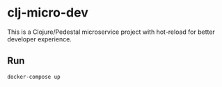 # clj-micro-dev

This is a Clojure/Pedestal microservice project with hot-reload for better developer experience.

## Run

`docker-compose up`
